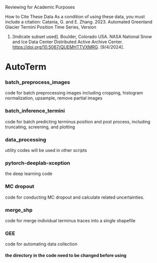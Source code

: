 Reviewing for Academic Purposes

How to Cite These Data
As a condition of using these data, you must include a citation:
Catania, G. and E. Zhang. 2023. Automated Greenland Glacier Termini Position Time Series, Version
1. [Indicate subset used]. Boulder, Colorado USA. NASA National Snow and Ice Data Center
Distributed Active Archive Center. https://doi.org/10.5067/QUEMHTTVXMRG. [9/4/2024]. 


# AutoTerm
### batch_preprocess_images

code for batch preprocessing images including cropping, histogram normalization, upsample, remove partial images

### batch_inference_termini

code for batch predicting terminus position and post process, including truncating, screening, and plotting

### data_processing

utility codes will be used in other scripts

### pytorch-deeplab-xception

the deep learning code

### MC dropout 

code for conducting MC dropout and calculate related uncertainties.
 
### merge_shp

code for merge individual terminus traces into a single shapefile

### GEE

code for automating data collection


#### the directory in the code need to be changed before using
